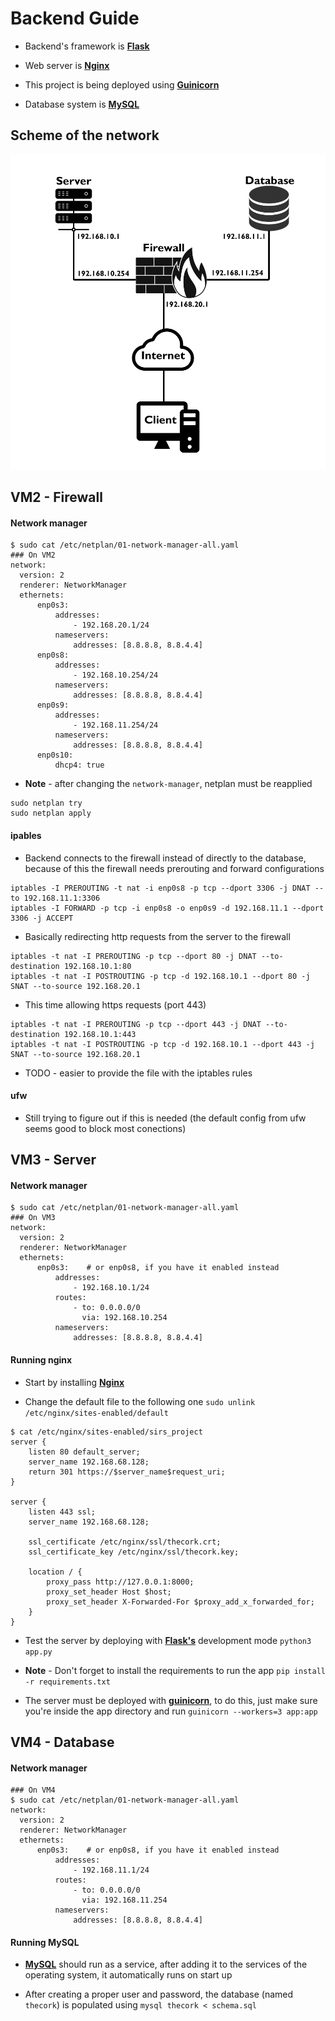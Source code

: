 # Backend Guide

- Backend's framework is [**Flask**](https://flask.palletsprojects.com/en/2.2.x/)

- Web server is [**Nginx**](https://www.nginx.com/)

- This project is being deployed using [**Guinicorn**](https://gunicorn.org/)

- Database system is [**MySQL**](https://www.mysql.com/)

## Scheme of the network

![image info](/Server/images/network.png)

## VM2 - Firewall

#### Network manager
```
$ sudo cat /etc/netplan/01-network-manager-all.yaml
### On VM2
network:
  version: 2
  renderer: NetworkManager
  ethernets:
      enp0s3:
          addresses:
              - 192.168.20.1/24
          nameservers:
              addresses: [8.8.8.8, 8.8.4.4]
      enp0s8:
          addresses:
              - 192.168.10.254/24
          nameservers:
              addresses: [8.8.8.8, 8.8.4.4]
      enp0s9:
          addresses:
              - 192.168.11.254/24
          nameservers:
              addresses: [8.8.8.8, 8.8.4.4]
      enp0s10:
          dhcp4: true
```

- **Note** - after changing the `network-manager`, netplan must be reapplied
```
sudo netplan try
sudo netplan apply
```

#### ipables

- Backend connects to the firewall instead of directly to the database, because of this the firewall needs prerouting and forward configurations
```
iptables -I PREROUTING -t nat -i enp0s8 -p tcp --dport 3306 -j DNAT --to 192.168.11.1:3306
iptables -I FORWARD -p tcp -i enp0s8 -o enp0s9 -d 192.168.11.1 --dport 3306 -j ACCEPT
```

- Basically redirecting http requests from the server to the firewall
```
iptables -t nat -I PREROUTING -p tcp --dport 80 -j DNAT --to-destination 192.168.10.1:80
iptables -t nat -I POSTROUTING -p tcp -d 192.168.10.1 --dport 80 -j SNAT --to-source 192.168.20.1
```
- This time allowing https requests (port 443)
```
iptables -t nat -I PREROUTING -p tcp --dport 443 -j DNAT --to-destination 192.168.10.1:443
iptables -t nat -I POSTROUTING -p tcp -d 192.168.10.1 --dport 443 -j SNAT --to-source 192.168.20.1
```
- TODO - easier to provide the file with the iptables rules

#### ufw

- Still trying to figure out if this is needed (the default config from ufw seems good to block most conections)

## VM3 - Server

#### Network manager
```
$ sudo cat /etc/netplan/01-network-manager-all.yaml
### On VM3
network:
  version: 2
  renderer: NetworkManager
  ethernets:
      enp0s3:    # or enp0s8, if you have it enabled instead
          addresses:
              - 192.168.10.1/24
          routes:
              - to: 0.0.0.0/0
                via: 192.168.10.254
          nameservers:
              addresses: [8.8.8.8, 8.8.4.4]
```

#### Running nginx

- Start by installing [**Nginx**](https://www.nginx.com/)

- Change the default file to the following one
`sudo unlink /etc/nginx/sites-enabled/default`

```
$ cat /etc/nginx/sites-enabled/sirs_project
server {
    listen 80 default_server;
    server_name 192.168.68.128;
    return 301 https://$server_name$request_uri;
}

server {
    listen 443 ssl;
    server_name 192.168.68.128;

    ssl_certificate /etc/nginx/ssl/thecork.crt;
    ssl_certificate_key /etc/nginx/ssl/thecork.key;    

    location / {
        proxy_pass http://127.0.0.1:8000;
        proxy_set_header Host $host;
        proxy_set_header X-Forwarded-For $proxy_add_x_forwarded_for;
    }
}
```

- Test the server by deploying with [**Flask's**](https://flask.palletsprojects.com/en/2.2.x/) development mode
`python3 app.py`

- **Note** - Don't forget to install the requirements to run the app 
`pip install -r requirements.txt`

- The server must be deployed with [**guinicorn**](https://gunicorn.org/), to do this, just make sure you're inside the app directory and run
`guinicorn --workers=3 app:app`

## VM4 - Database

#### Network manager
```
### On VM4
$ sudo cat /etc/netplan/01-network-manager-all.yaml
network:
  version: 2
  renderer: NetworkManager
  ethernets:
      enp0s3:    # or enp0s8, if you have it enabled instead
          addresses:
              - 192.168.11.1/24
          routes:
              - to: 0.0.0.0/0
                via: 192.168.11.254
          nameservers:
              addresses: [8.8.8.8, 8.8.4.4]
```

#### Running MySQL

- [**MySQL**](https://www.mysql.com/) should run as a service, after adding it to the services of the operating system, it automatically runs on start up

- After creating a proper user and password, the database (named `thecork`) is populated using
`mysql thecork < schema.sql`

